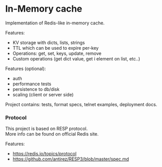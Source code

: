 # In-Memory cache

Implementation of Redis-like in-memory cache.

Features:
- KV storage with dicts, lists, strings
- TTL which can be used to expire per-key
- Operations: get, set, keys, update, remove
- Custom operations (get dict value, get i element on list, etc..)

Features (optional):
- auth
- performance tests
- persistence to db/disk
- scaling (client or server side)

Project contains: tests, format specs, telnet examples, deployment docs.

### Protocol

This project is based on RESP protocol.<br/>
More info can be found on official Redis site.

Features:
- https://redis.io/topics/protocol
- https://github.com/antirez/RESP3/blob/master/spec.md
